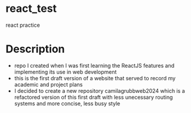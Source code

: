 # react_test
 react practice
 
# Description
 - repo I created when I was first learning the ReactJS features and implementing
 its use in web development
 - this is the first draft version of a website that served to record my academic and project plans
 - I decided to create a new repository camilagrubbweb2024 which is a refactored version of
   this first draft with less unecessary routing systems and more concise, less busy style
